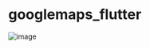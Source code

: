 # googlemaps_flutter
![image](https://user-images.githubusercontent.com/39096734/154823518-29752a9d-2d01-4d0d-9f88-b7404307a5af.png)




